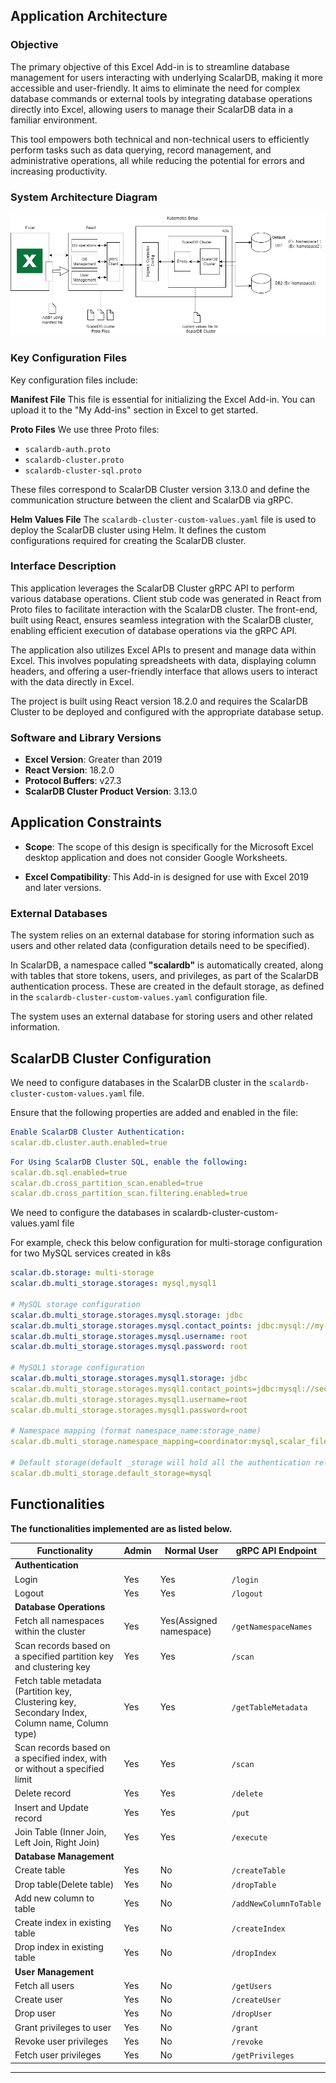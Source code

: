 ## Application Architecture 

### Objective
The primary objective of this Excel Add-in is to streamline database management for users interacting with underlying ScalarDB, making it more accessible and user-friendly. It aims to eliminate the need for complex database commands or external tools by integrating database operations directly into Excel, allowing users to manage their ScalarDB data in a familiar environment. 

This tool empowers both technical and non-technical users to efficiently perform tasks such as data querying, record management, and administrative operations, all while reducing the potential for errors and increasing productivity.

### System Architecture Diagram

![System Design Diagram](System_Design_Diagram.png)

### Key Configuration Files

Key configuration files include:

**Manifest File**
This file is essential for initializing the Excel Add-in. You can upload it to the "My Add-ins" section in Excel to get started.

**Proto Files**
We use three Proto files:
- `scalardb-auth.proto`
- `scalardb-cluster.proto`
- `scalardb-cluster-sql.proto`

These files correspond to ScalarDB Cluster version 3.13.0 and define the communication structure between the client and ScalarDB via gRPC.

**Helm Values File**
The `scalardb-cluster-custom-values.yaml` file is used to deploy the ScalarDB cluster using Helm. It defines the custom configurations required for creating the ScalarDB cluster.


### Interface Description

This application leverages the ScalarDB Cluster gRPC API to perform various database operations. Client stub code was generated in React from Proto files to facilitate interaction with the ScalarDB cluster. The front-end, built using React, ensures seamless integration with the ScalarDB cluster, enabling efficient execution of database operations via the gRPC API.

The application also utilizes Excel APIs to present and manage data within Excel. This involves populating spreadsheets with data, displaying column headers, and offering a user-friendly interface that allows users to interact with the data directly in Excel.

The project is built using React version 18.2.0 and requires the ScalarDB Cluster to be deployed and configured with the appropriate database setup.

### Software and Library Versions

- **Excel Version**: Greater than 2019
- **React Version**: 18.2.0
- **Protocol Buffers**: v27.3
- **ScalarDB Cluster Product Version**: 3.13.0
  
## Application Constraints

- **Scope**: The scope of this design is specifically for the Microsoft Excel desktop application and does not consider Google Worksheets.
  
- **Excel Compatibility**: This Add-in is designed for use with Excel 2019 and later versions.

### External Databases

The system relies on an external database for storing information such as users and other related data (configuration details need to be specified).

In ScalarDB, a namespace called **"scalardb"** is automatically created, along with tables that store tokens, users, and privileges, as part of the ScalarDB authentication process. These are created in the default storage, as defined in the `scalardb-cluster-custom-values.yaml` configuration file.

The system uses an external database for storing users and other related information.

## ScalarDB Cluster Configuration

We need to configure databases in the ScalarDB cluster in the `scalardb-cluster-custom-values.yaml` file.

Ensure that the following properties are added and enabled in the file:

```yaml
Enable ScalarDB Cluster Authentication:
scalar.db.cluster.auth.enabled=true
```
```yaml
For Using ScalarDB Cluster SQL, enable the following:
scalar.db.sql.enabled=true
scalar.db.cross_partition_scan.enabled=true
scalar.db.cross_partition_scan.filtering.enabled=true
```
We need to configure the databases in scalardb-cluster-custom-values.yaml file

For example, check this below configuration for multi-storage configuration for two MySQL services created in k8s


```yaml
scalar.db.storage: multi-storage
scalar.db.multi_storage.storages: mysql,mysql1

# MySQL storage configuration
scalar.db.multi_storage.storages.mysql.storage: jdbc
scalar.db.multi_storage.storages.mysql.contact_points: jdbc:mysql://my-release-mysql.default.svc.cluster.local:3306/
scalar.db.multi_storage.storages.mysql.username: root
scalar.db.multi_storage.storages.mysql.password: root

# MySQL1 storage configuration
scalar.db.multi_storage.storages.mysql1.storage: jdbc
scalar.db.multi_storage.storages.mysql1.contact_points=jdbc:mysql://second-release-mysql.default.svc.cluster.local:3306/
scalar.db.multi_storage.storages.mysql1.username=root
scalar.db.multi_storage.storages.mysql1.password=root

# Namespace mapping (format namespace_name:storage_name)
scalar.db.multi_storage.namespace_mapping=coordinator:mysql,scalar_file_management:mysql,scalar_box:mysql1

# Default storage(default _storage will hold all the authentication related details)
scalar.db.multi_storage.default_storage=mysql
```

## Functionalities

**The functionalities implemented are as listed below.**


| Functionality                                                                                       | Admin | Normal User | gRPC API Endpoint               |
|----------------------------------------------------------------------------------------------------|-------|-------------|----------------------------------|
| **Authentication**                                                                                 |       |             |                                  |
| Login                                                                                              | Yes   | Yes         | `/login`                         |
| Logout                                                                                             | Yes   | Yes         | `/logout`                        |
| **Database Operations**                                                                            |       |             |                                  |
| Fetch all namespaces within the cluster                                                            | Yes   | Yes(Assigned namespace)         | `/getNamespaceNames`             |
| Scan records based on a specified partition key and clustering key                                 | Yes   | Yes         | `/scan`                          |
| Fetch table metadata (Partition key, Clustering key, Secondary Index, Column name, Column type)    | Yes   | Yes         | `/getTableMetadata`              |
| Scan records based on a specified index, with or without a specified limit                         | Yes   | Yes         | `/scan`                          |
| Delete record                                                                                      | Yes   | Yes         | `/delete`                        |
| Insert and Update record                                                                           | Yes   | Yes         | `/put`                           |
| Join Table (Inner Join, Left Join, Right Join)                                                     | Yes   | Yes         | `/execute`                       |
| **Database Management**                                                                            |       |             |                                  |
| Create table                                                                                       | Yes   | No          | `/createTable`                   |
| Drop table(Delete table)                                                                                         | Yes   | No          | `/dropTable`                     |
| Add new column to table                                                                            | Yes   | No          | `/addNewColumnToTable`           |
| Create index in existing table                                                                     | Yes   | No          | `/createIndex`                   |
| Drop index in existing table                                                                       | Yes   | No          | `/dropIndex`                     |
| **User Management**                                                                                |       |             |                                  |
| Fetch all users                                                                                    | Yes   | No          | `/getUsers`                      |
| Create user                                                                                        | Yes   | No          | `/createUser`                    |
| Drop user                                                                                          | Yes   | No          | `/dropUser`                      |
| Grant privileges to user                                                                           | Yes   | No          | `/grant`                         |
| Revoke user privileges                                                                             | Yes   | No          | `/revoke`                        |
| Fetch user privileges                                                                              | Yes   | No          | `/getPrivileges`                 |

--- 
